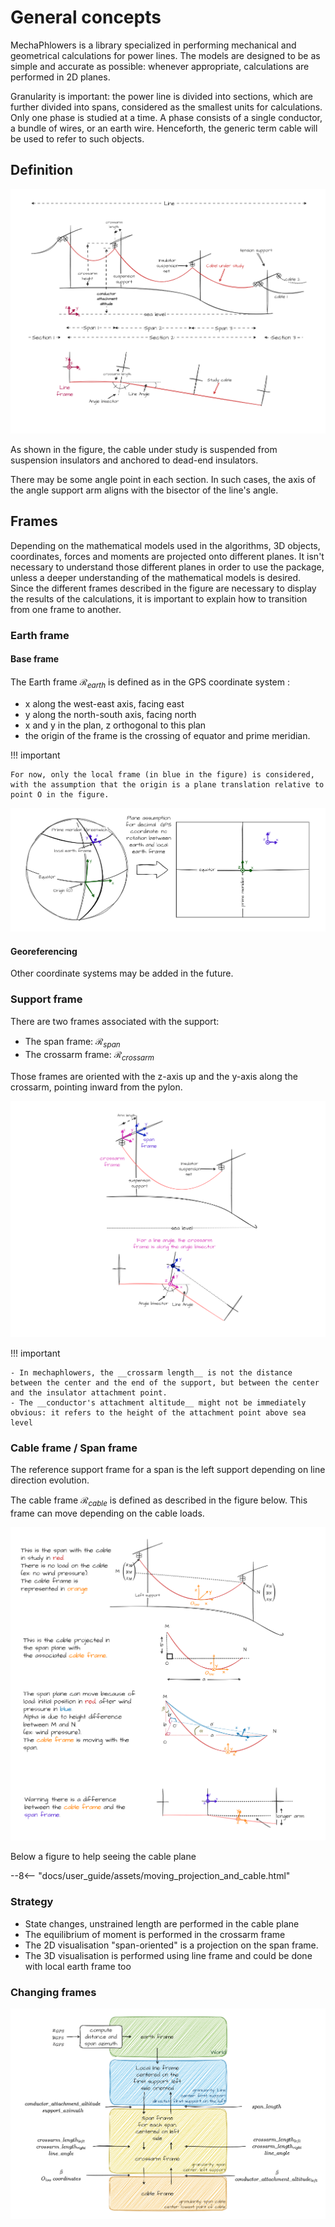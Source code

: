 # General concepts

MechaPhlowers is a library specialized in performing mechanical and geometrical calculations for power lines. The models are designed to be as simple and accurate as possible: whenever appropriate, calculations are performed in 2D planes.

Granularity is important: the power line is divided into sections, which are further divided into spans, considered as the smallest units for calculations. Only one phase is studied at a time. A phase consists of a single conductor, a bundle of wires, or an earth wire. Henceforth, the generic term cable will be used to refer to such objects.


## Definition

![Image not available](./assets/powerline_definitions.drawio.png "Powerlines definitions")

As shown in the figure, the cable under study is suspended from suspension insulators and anchored to dead-end insulators.

There may be some angle point in each section. In such cases, the axis of the angle support arm aligns with the bisector of the line's angle.

## Frames

Depending on the mathematical models used in the algorithms, 3D objects, coordinates, forces and moments are projected onto different planes. 
It isn't necessary to understand those different planes in order to use the package, unless a deeper understanding of the mathematical models is desired.
Since the different frames described in the figure are necessary to display the results of the calculations, it is important to explain how to transition from one frame to another.

### Earth frame

#### Base frame

The Earth frame $\mathcal{R}_{earth}$ is defined as in the GPS coordinate system :

- x along the west-east axis, facing east
- y along the north-south axis, facing north
- x and y in the plan, z orthogonal to this plan
- the origin of the frame is the crossing of equator and prime meridian.

!!! important

    For now, only the local frame (in blue in the figure) is considered, with the assumption that the origin is a plane translation relative to point O in the figure.

![Image not available](./assets/earth_frame.drawio.png "Earth frame")


#### Georeferencing

Other coordinate systems may be added in the future.

### Support frame

There are two frames associated with the support:

- The span frame: $\mathcal{R}_{span}$
- The crossarm frame: $\mathcal{R}_{crossarm}$

Those frames are oriented with the z-axis up and the y-axis along the crossarm, pointing inward from the pylon.

![Image not available](./assets/support_frame.drawio.png "Support frame")

!!! important

    - In mechaphlowers, the __crossarm length__ is not the distance between the center and the end of the support, but between the center and the insulator attachment point.
    - The __conductor's attachment altitude__ might not be immediately obvious: it refers to the height of the attachment point above sea level  

### Cable frame / Span frame

The reference support frame for a span is the left support depending on line direction evolution.

The cable frame $\mathcal{R}_{cable}$ is defined as described in the figure below. This frame can move depending on the cable loads.

![Image not available](./assets/cable_frame.drawio.png "Cable frame")

Below a figure to help seeing the cable plane

--8<-- "docs/user_guide/assets/moving_projection_and_cable.html"


### Strategy

- State changes, unstrained length are performed in the cable plane
- The equilibrium of moment is performed in the crossarm frame
- The 2D visualisation "span-oriented" is a projection on the span frame.
- The 3D visualisation is performed using line frame and could be done with local earth frame too

### Changing frames

![Image not available](./assets/changing_frames.drawio.png "Cable frame")












